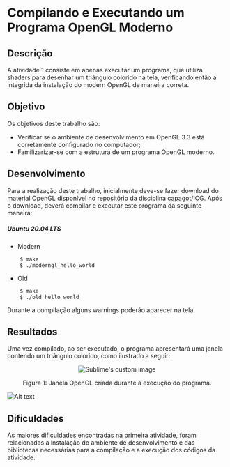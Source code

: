 # Compilando e Executando um Programa OpenGL Moderno

## Descrição
A atividade 1 consiste em apenas executar um programa, que utiliza shaders para desenhar um triângulo colorido na tela, verificando então a integrida da instalação do modern OpenGL de maneira correta.

## Objetivo
Os objetivos deste trabalho são:
-  Verificar se o ambiente de desenvolvimento em OpenGL 3.3 está corretamente configurado no computador;
-  Familizarizar-se com a estrutura de um programa OpenGL moderno.

## Desenvolvimento
Para a realização deste trabalho, inicialmente deve-se fazer download do material OpenGL disponível no repositório da disciplina [capagot/ICG](https://github.com/capagot/icg).
Após o download, deverá compilar e executar este programa da seguinte maneira:
##### Ubuntu 20.04 LTS

-  Modern
  ````
      $ make
      $ ./moderngl_hello_world 
  ````
-  Old
  ````
      $ make
      $ ./old_hello_world 
  ````
  Durante a compilação alguns warnings poderão aparecer na tela.
  
## Resultados
Uma vez compilado, ao ser executado, o programa apresentará uma janela contendo um triângulo colorido, como ilustrado a seguir:
  <p align="center">
    <img src="https://user-images.githubusercontent.com/54148100/94626457-846a3b00-0291-11eb-8ba8-579bbbb48592.jpg" alt="Sublime's custom image"/>
  </p>
  <p align="center">
    Figura 1: Janela OpenGL criada durante a execução do programa.
  </p>

![Alt text](https://user-images.githubusercontent.com/54148100/94623221-11a99180-028a-11eb-8274-3c2bf81e4bdd.gif)
  
## Dificuldades
As maiores dificuldades encontradas na primeira atividade, foram relacionadas a instalação do ambiente de desenvolvimento e das bibliotecas necessárias para a compilação e a execução dos códigos da atividade.
